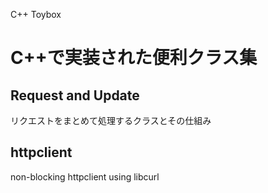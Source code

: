 C++ Toybox

C++で実装された便利クラス集
==========
## Request and Update
リクエストをまとめて処理するクラスとその仕組み

## httpclient
non-blocking httpclient using libcurl
